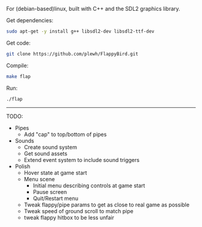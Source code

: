 For (debian-based)linux, built with C++ and the SDL2 graphics library.

Get dependencies: 
```sh
sudo apt-get -y install g++ libsdl2-dev libsdl2-ttf-dev
```

Get code: 
```sh
git clone https://github.com/plewh/FlappyBird.git
```

Compile: 
```sh
make flap
```

Run: 
```sh
./flap
```

---

TODO:

* Pipes
	* Add "cap" to top/bottom of pipes
* Sounds
	* Create sound system
	* Get sound assets
	* Extend event system to include sound triggers
* Polish
	* Hover state at game start
	* Menu scene
		* Initial menu describing controls at game start
		* Pause screen
		* Quit/Restart menu
	* Tweak flappy/pipe params to get as close to real game as possible
	* Tweak speed of ground scroll to match pipe
	* tweak flappy hitbox to be less unfair
